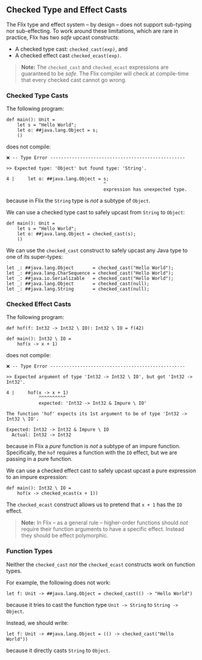 ## Checked Type and Effect Casts

The Flix type and effect system – by design – does not support sub-typing nor
sub-effecting. To work around these limitations, which are rare in practice,
Flix has two _safe_ upcast constructs: 

- A checked type cast: `checked_cast(exp)`, and 
- A checked effect cast `checked_ecast(exp)`.

> **Note:** The `checked_cast` and `checked_ecast` expressions are guaranteed to
> be _safe_. The Flix compiler will check at compile-time that every checked
> cast cannot go wrong. 

### Checked Type Casts

The following program:

```flix
def main(): Unit =
    let s = "Hello World";
    let o: ##java.lang.Object = s;
    ()
```

does not compile:

```
❌ -- Type Error --------------------------------------------------

>> Expected type: 'Object' but found type: 'String'.

4 |     let o: ##java.lang.Object = s;
                                    ^
                                    expression has unexpected type.
```

because in Flix the `String` type is _not_ a subtype of `Object`.

We can use a checked type cast to safely upcast from `String` to `Object`:

```flix
def main(): Unit =
    let s = "Hello World";
    let o: ##java.lang.Object = checked_cast(s);
    ()
```

We can use the `checked_cast` construct to safely upcast any Java type to one of
its super-types:

```flix
let _: ##java.lang.Object       = checked_cast("Hello World");
let _: ##java.lang.CharSequence = checked_cast("Hello World");
let _: ##java.io.Serializable   = checked_cast("Hello World");
let _: ##java.lang.Object       = checked_cast(null);
let _: ##java.lang.String       = checked_cast(null);
```

### Checked Effect Casts

The following program:

```flix
def hof(f: Int32 -> Int32 \ IO): Int32 \ IO = f(42)

def main(): Int32 \ IO =
    hof(x -> x + 1)
```

does not compile:

```
❌ -- Type Error --------------------------------------------------

>> Expected argument of type 'Int32 -> Int32 \ IO', but got 'Int32 -> Int32'.

4 |     hof(x -> x + 1)
            ^^^^^^^^^^
            expected: 'Int32 -> Int32 & Impure \ IO'

The function 'hof' expects its 1st argument to be of type 'Int32 -> Int32 \ IO'.

Expected: Int32 -> Int32 & Impure \ IO
  Actual: Int32 -> Int32
```

because in Flix a _pure_ function is _not_ a subtype of an impure function.
Specifically, the `hof` requires a function with the `IO` effect, but we are
passing in a pure function. 

We can use a checked effect cast to safely upcast upcast a pure expression to an
impure expression: 

```flix
def main(): Int32 \ IO =
    hof(x -> checked_ecast(x + 1))
```

The `checked_ecast` construct allows us to pretend that `x + 1` has the `IO` effect. 

> **Note:** In Flix – as a general rule – higher-order functions should _not_
> require their function arguments to have a specific effect. Instead they
> should be effect polymorphic. 

### Function Types

Neither the `checked_cast` nor the `checked_ecast` constructs work on function types. 

For example, the following does not work:

```flix
let f: Unit -> ##java.lang.Object = checked_cast(() -> "Hello World")
```

because it tries to cast the function type `Unit -> String` to `String ->
Object`.

Instead, we should write:

```flix
let f: Unit -> ##java.lang.Object = (() -> checked_cast("Hello World"))
```

because it directly casts `String` to `Object`.